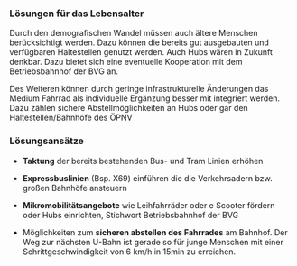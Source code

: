 ### Lösungen für das Lebensalter

Durch den demografischen Wandel müssen auch ältere Menschen berücksichtigt werden. Dazu können die bereits gut ausgebauten und verfügbaren Haltestellen genutzt werden. Auch Hubs wären in Zukunft denkbar. Dazu bietet sich eine eventuelle Kooperation mit dem Betriebsbahnhof der BVG an.

Des Weiteren können durch geringe infrastrukturelle Änderungen das Medium Fahrrad als individuelle Ergänzung besser mit integriert werden. Dazu zählen sichere Abstellmöglichkeiten an Hubs oder gar den Haltestellen/Bahnhöfe des ÖPNV

### Lösungsansätze 
* **Taktung** der bereits bestehenden Bus- und Tram Linien erhöhen 

* **Expressbuslinien** (Bsp. X69) einführen die die Verkehrsadern bzw. großen Bahnhöfe ansteuern

* **Mikromobilitätsangebote** wie Leihfahrräder oder e Scooter fördern oder Hubs einrichten, Stichwort Betriebsbahnhof der BVG

* Möglichkeiten zum **sicheren abstellen des Fahrrades** am Bahnhof. Der Weg zur nächsten U-Bahn ist gerade so für junge Menschen mit einer Schrittgeschwindigkeit von 6 km/h in 15min zu erreichen.